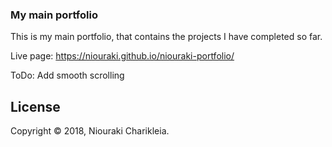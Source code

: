 ### My main portfolio

This is my main portfolio, that contains the projects I have completed so far.

Live page: https://niouraki.github.io/niouraki-portfolio/

ToDo: Add smooth scrolling
## License

Copyright © 2018, Niouraki Charikleia.
